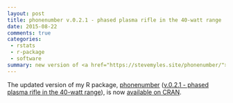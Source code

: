 ```yaml
---
layout: post
title: phonenumber v.0.2.1 - phased plasma rifle in the 40-watt range
date: 2015-08-22
comments: true
categories:
 - rstats
 - r-package
 - software
summary: new version of <a href="https://stevemyles.site/phonenumber/">phonenumber</a> R package
---
```


The updated version of my R package, [phonenumber](https://stevemyles.site/phonenumber/) ([v.0.2.1 - phased plasma rifle in the 40-watt range](https://github.com/scumdogsteev/phonenumber/releases/tag/v0.2.1)), is now [available on CRAN](https://cran.r-project.org/web/packages/phonenumber/index.html).